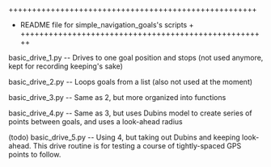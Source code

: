 +++++++++++++++++++++++++++++++++++++++++++++++++++++
+ README file for simple_navigation_goals's scripts +
+++++++++++++++++++++++++++++++++++++++++++++++++++++

basic_drive_1.py -- Drives to one goal position and stops (not used anymore, kept for recording keeping's sake)

basic_drive_2.py -- Loops goals from a list (also not used at the moment)

basic_drive_3.py -- Same as 2, but more organized into functions

basic_drive_4.py -- Same as 3, but uses Dubins model to create series of points between goals, and uses a look-ahead radius

(todo) basic_drive_5.py -- Using 4, but taking out Dubins and keeping look-ahead. This drive routine is for testing a course of tightly-spaced GPS points to follow.

